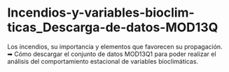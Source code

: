 # Incendios-y-variables-bioclim-ticas_Descarga-de-datos-MOD13Q
Los incendios, su importancia y elementos que favorecen su propagación. ➡ Cómo descargar el conjunto de datos MOD13Q1 para poder realizar el análisis del comportamiento estacional de variables bioclimáticas.
